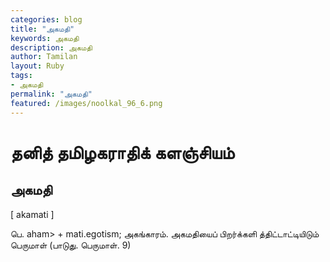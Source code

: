 ```yaml
---  
categories: blog  
title: "அகமதி"
keywords: அகமதி  
description: அகமதி
author: Tamilan  
layout: Ruby  
tags:     
- அகமதி
permalink: "அகமதி"  
featured: /images/noolkal_96_6.png  
--- 
```

# தனித் தமிழகராதிக் களஞ்சியம்
## அகமதி

[ akamati ]  
  
பெ. aham> + mati.egotism; அகங்காரம். அகமதியைப் பிறர்க்களி த்திட்டாட்டியிடும் பெருமாள் (பாடுது. பெருமாள். 9)